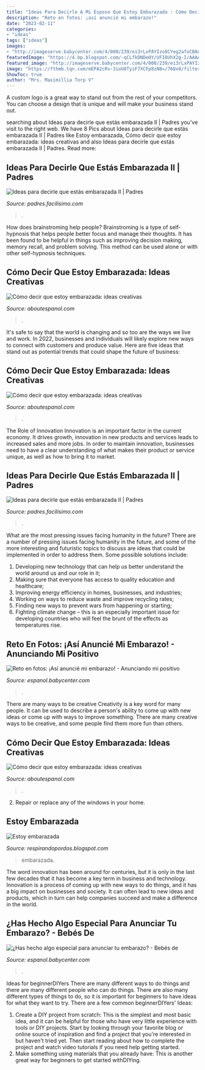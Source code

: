 ```yaml
---
title: "Ideas Para Decirle A Mi Esposo Que Estoy Embarazada : Cómo Decir Que Estoy Embarazada: Ideas Creativas"
description: "Reto en fotos: ¡así anuncié mi embarazo!"
date: "2023-02-11"
categories:
- "ideas"
tags: ["ideas"]
images:
- "http://imageserve.babycenter.com/4/000/239/ei3rLxPAYIzo8CYeg2afoCB0AF5pHqvJ_med.jpg"
featuredImage: "https://4.bp.blogspot.com/-qCLfkDNDe0Y/UFI8UhX2g-I/AAAAAAAAALI/ryKRGpcBJgw/s1600/08.jpg"
featured_image: "http://imageserve.babycenter.com/4/000/239/ei3rLxPAYIzo8CYeg2afoCB0AF5pHqvJ_med.jpg"
image: "https://fthmb.tqn.com/mEPA2cRv-3ioU0TyiF7XCFp8zN8=/768x0/filters:no_upscale()/Ani-onesie-2-56a28bc13df78cf772775f21.jpg"
ShowToc: true
author: "Mrs. Maximillia Torp V"
---
```



A custom logo is a great way to stand out from the rest of your competitors. You can choose a design that is unique and will make your business stand out.

	

		
searching about Ideas para decirle que estás embarazada II | Padres you've visit to the right web. We have 8 Pics about Ideas para decirle que estás embarazada II | Padres like Estoy embarazada, Cómo decir que estoy embarazada: ideas creativas and also Ideas para decirle que estás embarazada II | Padres. Read more:
		
    
## Ideas Para Decirle Que Estás Embarazada II | Padres

<img loading=lazy src="http://1.bp.blogspot.com/-n227Wl9FE2I/VinbgBaahoI/AAAAAAAAAPg/oTmriVGye68/s600/Impregnant.jpg" onerror="this.onerror=null;this.src='https://tse3.mm.bing.net/th?id=OIP.6ArUXX437OkuUtZts9oApQHaD9&amp;pid=15.1';" alt="Ideas para decirle que estás embarazada II | Padres">

_Source: padres.facilisimo.com_

>. 

	

How does brainstroming help people?
Brainstroming is a type of self-hypnosis that helps people better focus and manage their thoughts. It has been found to be helpful in things such as improving decision making, memory recall, and problem solving. This method can be used alone or with other self-hypnosis techniques.

    
## Cómo Decir Que Estoy Embarazada: Ideas Creativas

<img loading=lazy src="https://www.aboutespanol.com/thmb/f8laH69uwxN8JcD_R03RF6Esf3k=/768x0/filters:no_upscale():max_bytes(150000):strip_icc()/Ani-onesie-2-56a28bc13df78cf772775f21.jpg" onerror="this.onerror=null;this.src='https://tse3.mm.bing.net/th?id=OIP.RJlEk8lLT8Xwi3e-HbMVSwHaFj&amp;pid=15.1';" alt="Cómo decir que estoy embarazada: ideas creativas">

_Source: aboutespanol.com_

>. 

	

It's safe to say that the world is changing and so too are the ways we live and work. In 2022, businesses and individuals will likely explore new ways to connect with customers and produce value. Here are five ideas that stand out as potential trends that could shape the future of business:

    
## Cómo Decir Que Estoy Embarazada: Ideas Creativas

<img loading=lazy src="https://fthmb.tqn.com/mEPA2cRv-3ioU0TyiF7XCFp8zN8=/768x0/filters:no_upscale()/Ani-onesie-2-56a28bc13df78cf772775f21.jpg" onerror="this.onerror=null;this.src='https://tse1.mm.bing.net/th?id=OIP._Q2JMhLaaBnX6-Ow3hmGMwHaFj&amp;pid=15.1';" alt="Cómo decir que estoy embarazada: ideas creativas">

_Source: aboutespanol.com_

>. 

	

The Role of Innovation
Innovation is an important factor in the current economy. It drives growth, innovation in new products and services leads to increased sales and more jobs. In order to maintain innovation, businesses need to have a clear understanding of what makes their product or service unique, as well as how to bring it to market.

    
## Ideas Para Decirle Que Estás Embarazada II | Padres

<img loading=lazy src="https://1.bp.blogspot.com/-n227Wl9FE2I/VinbgBaahoI/AAAAAAAAAPg/oTmriVGye68/s900/Impregnant.jpg" onerror="this.onerror=null;this.src='https://tse2.mm.bing.net/th?id=OIP.AC1MTMnsThIvFJjQyStAdgHaD9&amp;pid=15.1';" alt="Ideas para decirle que estás embarazada II | Padres">

_Source: padres.facilisimo.com_

>. 

	

What are the most pressing issues facing humanity in the future?
There are a number of pressing issues facing humanity in the future, and some of the more interesting and futuristic topics to discuss are ideas that could be implemented in order to address them. Some possible solutions include: 
1) Developing new technology that can help us better understand the world around us and our role in it; 
2) Making sure that everyone has access to quality education and healthcare; 
3) Improving energy efficiency in homes, businesses, and industries; 
4) Working on ways to reduce waste and improve recycling rates; 
5) Finding new ways to prevent wars from happening or starting; 
6) Fighting climate change – this is an especially important issue for developing countries who will feel the brunt of the effects as temperatures rise.

    
## Reto En Fotos: ¡Así Anuncié Mi Embarazo! - Anunciando Mi Positivo

<img loading=lazy src="https://imageserve.babycenter.com/23/000/246/w4nUJzO3LdxQM9PLFvgi9oaLral9W4f0_med.jpg" onerror="this.onerror=null;this.src='https://tse2.mm.bing.net/th?id=OIP.HVCfHob3fZbb_iLCFRDItwHaJ4&amp;pid=15.1';" alt="Reto en fotos: ¡Así anuncié mi embarazo! - Anunciando mi positivo">

_Source: espanol.babycenter.com_

>. 

	

There are many ways to be creative
Creativity is a key word for many people. It can be used to describe a person's ability to come up with new ideas or come up with ways to improve something. There are many creative ways to be creative, and some people find them more fun than others.

    
## Cómo Decir Que Estoy Embarazada: Ideas Creativas

<img loading=lazy src="https://www.aboutespanol.com/thmb/jPValiRLKrc37RCNzy4HmP2zFrE=/1250x0/filters:no_upscale():max_bytes(150000):strip_icc()/Screen-Shot-2013-11-11-at-12.04.41-PM-56a28bc05f9b58b7d0cbfa80.png" onerror="this.onerror=null;this.src='https://tse2.mm.bing.net/th?id=OIP.tsdxratBCZhHriqoea6iYgHaF9&amp;pid=15.1';" alt="Cómo decir que estoy embarazada: ideas creativas">

_Source: aboutespanol.com_

>. 

	

2. Repair or replace any of the windows in your home.

    
## Estoy Embarazada

<img loading=lazy src="https://4.bp.blogspot.com/-qCLfkDNDe0Y/UFI8UhX2g-I/AAAAAAAAALI/ryKRGpcBJgw/s1600/08.jpg" onerror="this.onerror=null;this.src='https://tse4.mm.bing.net/th?id=OIP.Eyh2E7HRZWZJhfZ9SyFNiQHaDd&amp;pid=15.1';" alt="Estoy embarazada">

_Source: respirandopordos.blogspot.com_

>embarazada. 

	

The word innovation has been around for centuries, but it is only in the last few decades that it has become a key term in business and technology. Innovation is a process of coming up with new ways to do things, and it has a big impact on businesses and society. It can often lead to new ideas and products, which in turn can help companies succeed and make a difference in the world.

    
## ¿Has Hecho Algo Especial Para Anunciar Tu Embarazo? - Bebés De

<img loading=lazy src="http://imageserve.babycenter.com/4/000/239/ei3rLxPAYIzo8CYeg2afoCB0AF5pHqvJ_med.jpg" onerror="this.onerror=null;this.src='https://tse1.mm.bing.net/th?id=OIP.8iRXwBrQVynBwiEyro8VAAHaFI&amp;pid=15.1';" alt="¿Has hecho algo especial para anunciar tu embarazo? - Bebés de">

_Source: espanol.babycenter.com_

>. 

	

Ideas for beginnerDIYers
There are many different ways to do things and there are many different people who can do things. There are also many different types of things to do, so it is important for beginners to have ideas for what they want to try. There are a few common beginnerDIYers' Ideas: 
1. Create a DIY project from scratch: This is the simplest and most basic idea, and it can be helpful for those who have very little experience with tools or DIY projects. Start by looking through your favorite blog or online source of inspiration and find a project that you're interested in but haven't tried yet. Then start reading about how to complete the project and watch video tutorials if you need help getting started. 
2. Make something using materials that you already have: This is another great way for beginners to get started withDIYing.

